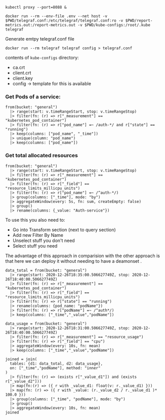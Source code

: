 ```
kubectl proxy --port=8088 &
```
```
docker run --rm --env-file .env --net host -v $PWD/telegraf.conf:/etc/telegraf/telegraf.conf:ro -v $PWD/report-metrics.out:/report-metrics.out -v $PWD/kube-configs:/root/.kube telegraf
```

Generate emtpy telegraf.conf file
```
docker run --rm telegraf telegraf config > telegraf.conf
```

contents of ```kube-configs``` directory:
- ca.crt
- client.crt
- client.key
- config -> template for this is available

### Get Pods of a service:
```
from(bucket: "general")
  |> range(start: v.timeRangeStart, stop: v.timeRangeStop)
  |> filter(fn: (r) => r["_measurement"] == "kubernetes_pod_container")
  |> filter(fn: (r) => r["pod_name"] =~ /auth-*/ and r["state"] == "running")
  |> keep(columns: ["pod_name", "_time"])
  |> unique(column: "pod_name")
  |> keep(columns: ["pod_name"])
```
### Get total allocated resources
```
from(bucket: "general")
  |> range(start: v.timeRangeStart, stop: v.timeRangeStop)
  |> filter(fn: (r) => r["_measurement"] == "kubernetes_pod_container")
  |> filter(fn: (r) => r["_field"] == "resource_limits_millicpu_units")
  |> filter(fn: (r) => r["pod_name"] =~ /^auth-*/)
  |> group(columns: ["_time"], mode: "by")
  |> aggregateWindow(every: 5s, fn: sum, createEmpty: false)
  |> group()
  |> rename(columns: {_value: "Auth-service"})
```
To use this you also need to:
- Go into Transform section (next to query section)
- Add new Filter By Name
- Unselect stuff you don't need
- Select stuff you need

The advantage of this approach in comparision with the other approach is that here we can deploy it without needing to have a deamonset .

```
data_total = from(bucket: "general")
  |> range(start: 2020-12-26T18:35:00.506627749Z, stop: 2020-12-26T18:40:00.506627749Z)
  |> filter(fn: (r) => r["_measurement"] == "kubernetes_pod_container")
  |> filter(fn: (r) => r["_field"] == "resource_limits_millicpu_units")
  |> filter(fn: (r) => r["state"] == "running")
  |> rename(columns: {pod_name: "podName"})
  |> filter(fn: (r) => r["podName"] =~ /^auth*/)
  |> keep(columns: ["_time","_value","podName"])

data_usage = from(bucket: "general")
  |> range(start: 2020-12-26T18:31:00.506627749Z, stop: 2020-12-26T18:40:00.506627749Z)
  |> filter(fn: (r) => r["_measurement"] == "resource_usage")
  |> filter(fn: (r) => r["_field"] == "cpu")
  |> aggregateWindow(every: 10s, fn: mean)
  |> keep(columns: ["_time","_value","podName"])

joined = join(
  tables: {d1: data_total, d2: data_usage},
  on: ["_time","podName"], method: "inner"
)
  |> filter(fn: (r) => (exists r["_value_d1"]) and (exists r["_value_d2"]))
  |> map(fn:(r) => ({ r with _value_d1: float(v: r._value_d1) }))
  |> map(fn: (r) => ({ r with _value: (r._value_d2 / r._value_d1 )* 100.0 }))
  |> group(columns: ["_time", "podName"], mode: "by")
  |> group()
  |> aggregateWindow(every: 10s, fn: mean)
joined
```